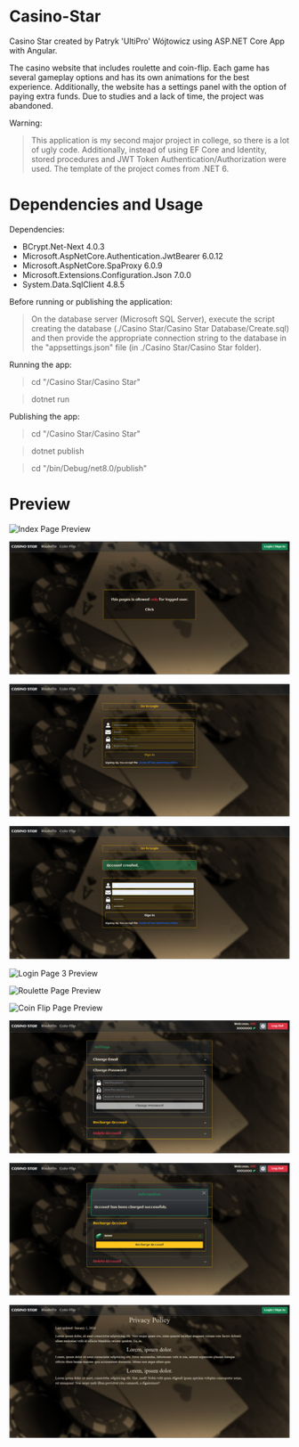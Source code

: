 # Casino-Star
Casino Star created by Patryk 'UltiPro' Wójtowicz using ASP.NET Core App with Angular.

The casino website that includes roulette and coin-flip. Each game has several gameplay options and has its own animations for the best experience. Additionally, the website has a settings panel with the option of paying extra funds. Due to studies and a lack of time, the project was abandoned.

Warning:

> This application is my second major project in college, so there is a lot of ugly code. Additionally, instead of using EF Core and Identity, stored procedures and JWT Token Authentication/Authorization were used. The template of the project comes from .NET 6.

# Dependencies and Usage

Dependencies:

<ul>
  <li>BCrypt.Net-Next 4.0.3</li>
  <li>Microsoft.AspNetCore.Authentication.JwtBearer 6.0.12</li>
  <li>Microsoft.AspNetCore.SpaProxy 6.0.9</li>
  <li>Microsoft.Extensions.Configuration.Json 7.0.0</li>
  <li>System.Data.SqlClient 4.8.5</li>
</ul>

Before running or publishing the application:

> On the database server (Microsoft SQL Server), execute the script creating the database (./Casino Star/Casino Star Database/Create.sql) and then provide the appropriate connection string to the database in the "appsettings.json" file (in ./Casino Star/Casino Star folder).

Running the app:

> cd "/Casino Star/Casino Star"

> dotnet run

Publishing the app:

> cd "/Casino Star/Casino Star"

> dotnet publish

> cd "/bin/Debug/net8.0/publish"

# Preview

![Index Page Preview](/screenshots/IndexPage.gif)

![Not Logged Page Preview](/screenshots/NotLoggedPage.png)

![Login Page 1 Preview](/screenshots/LoginPage1.png)

![Login Page 2 Preview](/screenshots/LoginPage2.png)

![Login Page 3 Preview](/screenshots/LoginPage3.png)

![Roulette Page Preview](/screenshots/RoulettePage.gif)

![Coin Flip Page Preview](/screenshots/CoinFlipPage.gif)

![Settings Page 1 Preview](/screenshots/SettingsPage1.png)

![Settings Page 2 Preview](/screenshots/SettingsPage2.png)

![Privacy Policy Page Preview](/screenshots/PrivacyPolicyPage.png)

